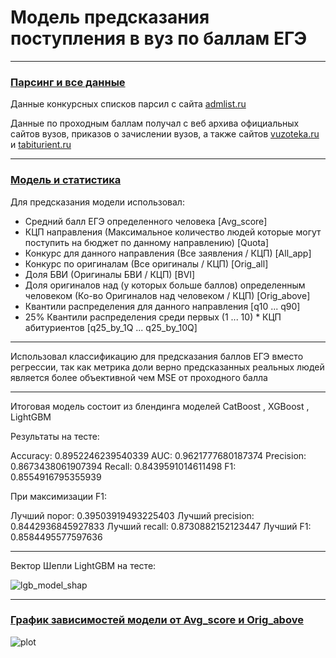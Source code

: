 # Модель предсказания поступления в вуз по баллам ЕГЭ

---

### [Парсинг и все данные](https://github.com/2reckey/EGE_Score_Admission_Predictor/tree/main/Parser%20%26%20Full%20Data)

Данные конкурсных списков парсил с сайта [admlist.ru](https://web.archive.org/web/20210821061126/http://admlist.ru/)

Данные по проходным баллам получал с веб архива официальных сайтов вузов, приказов о зачислении вузов, а также сайтов [vuzoteka.ru](https://vuzoteka.ru/) и [tabiturient.ru](https://tabiturient.ru/)


---

### [Модель и статистика](https://github.com/2reckey/EGE_Score_Admission_Predictor/tree/main/Stats%20%26%20Prediction%20Model)

Для предсказания модели использовал:

- Средний балл ЕГЭ определенного человека [Avg_score]
- КЦП направления (Максимальное количество людей которые могут поступить на бюджет по данному направлению) [Quota]
- Конкурс для данного направления (Все заявления / КЦП) [All_app]
- Конкурс по оригиналам (Все оригиналы / КЦП) [Orig_all]
- Доля БВИ (Оригиналы БВИ / КЦП) [BVI]
- Доля оригиналов над (у которых больше баллов) определенным человеком (Ко-во Оригиналов над человеком / КЦП) [Orig_above]
- Квантили распределения для данного направления [q10 ... q90]
- 25% Квантили распределения среди первых (1 ... 10) * КЦП абитуриентов [q25_by_1Q ... q25_by_10Q]

---

Использовал классификацию для предсказания баллов ЕГЭ вместо регрессии, так как метрика доли верно предсказанных реальных людей является более объективной чем MSE от проходного балла

---

Итоговая модель состоит из блендинга моделей  CatBoost , XGBoost , LightGBM

Результаты на тесте:


Accuracy: 0.8952246239540339
AUC: 0.9621777680187374
Precision: 0.8673438061907394
Recall: 0.8439591014611498
F1: 0.8554916795355939


При максимизации F1:


Лучший порог: 0.39503919493225403
Лучший precision: 0.8442936845927833
Лучший recall: 0.8730882152123447
Лучший F1: 0.8584495577597636


---

Вектор Шепли  LightGBM  на тесте:

![lgb_model_shap](https://github.com/2reckey/EGE_Score_Admission_Predictor/blob/main/Stats%20%26%20Prediction%20Model/Assets/Shap/LightGBM_Shap.png)

---
### [График зависимостей модели от  Avg_score  и  Orig_above ](https://github.com/2reckey/EGE_Score_Admission_Predictor/tree/main/Stats%20%26%20Prediction%20Model/Assets)
![plot](https://github.com/2reckey/EGE_Score_Admission_Predictor/blob/main/Stats%20%26%20Prediction%20Model/Assets/Test/2018%20-%20%D0%A0%D0%A2%D0%A3%20%D0%9C%D0%98%D0%A0%D0%AD%D0%90%20-%20%D0%98%D0%A2%20-%20%D0%9F%D1%80%D0%BE%D0%B3%D1%80%D0%B0%D0%BC%D0%BC%D0%BD%D0%B0%D1%8F%20%D0%B8%D0%BD%D0%B6%D0%B5%D0%BD%D0%B5%D1%80%D0%B8%D1%8F%20(09.03.04).png)
